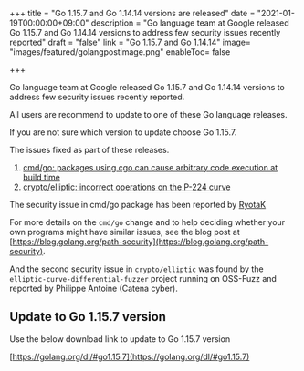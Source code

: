 +++
title = "Go 1.15.7 and Go 1.14.14 versions are released"
date = "2021-01-19T00:00:00+09:00"
description = "Go language team at Google released Go 1.15.7 and Go 1.14.14 versions to address few security issues recently reported"
draft = "false"
link = "Go 1.15.7 and Go 1.14.14"
image= "images/featured/golangpostimage.png"
enableToc= false

+++

Go language team at Google released Go 1.15.7 and Go 1.14.14 versions to address few security issues recently reported. 

All users are recommend to update to one of these Go language releases.

If you are not sure which version to update choose Go 1.15.7.

The issues fixed as part of these releases.

1. [cmd/go: packages using cgo can cause arbitrary code execution at build time](https://github.com/golang/go/issues/43783)
2. [crypto/elliptic: incorrect operations on the P-224 curve](https://golang.org/issue/43786)

The security issue in cmd/go package has been reported by [RyotaK](https://twitter.com/ryotkak)

For more details on the `cmd/go` change and to help deciding whether your own programs might have similar issues, see the blog post at [https://blog.golang.org/path-security](https://blog.golang.org/path-security).


And the second security issue in `crypto/elliptic` was found by the `elliptic-curve-differential-fuzzer` project running on OSS-Fuzz and reported by Philippe Antoine (Catena cyber).

## Update to Go 1.15.7 version

Use the below download link to update to Go 1.15.7 version

[https://golang.org/dl/#go1.15.7](https://golang.org/dl/#go1.15.7)